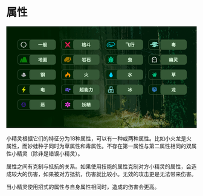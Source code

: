 # 属性

![](../.gitbook/assets/属性中文.png)

小精灵根据它们的特征分为18种属性，可以有一种或两种属性。比如小火龙是火属性，而妙蛙种子同时为草属性和毒属性。不存在第一属性与第二属性相同的双属性小精灵（除非是错误小精灵）。

属性之间有克制与抵抗的关系。如果使用技能的属性克制对方小精灵的属性，会造成较大的伤害，如果被对方抵抗，伤害就比较小。无效的攻击更是无法带来伤害。

当小精灵使用招式的属性与自身属性相同时，造成的伤害会更高。
